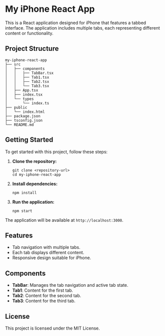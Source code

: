 # My iPhone React App

This is a React application designed for iPhone that features a tabbed interface. The application includes multiple tabs, each representing different content or functionality.

## Project Structure

```
my-iphone-react-app
├── src
│   ├── components
│   │   ├── TabBar.tsx
│   │   ├── Tab1.tsx
│   │   ├── Tab2.tsx
│   │   └── Tab3.tsx
│   ├── App.tsx
│   ├── index.tsx
│   └── types
│       └── index.ts
├── public
│   └── index.html
├── package.json
├── tsconfig.json
└── README.md
```

## Getting Started

To get started with this project, follow these steps:

1. **Clone the repository:**
   ```
   git clone <repository-url>
   cd my-iphone-react-app
   ```

2. **Install dependencies:**
   ```
   npm install
   ```

3. **Run the application:**
   ```
   npm start
   ```

The application will be available at `http://localhost:3000`.

## Features

- Tab navigation with multiple tabs.
- Each tab displays different content.
- Responsive design suitable for iPhone.

## Components

- **TabBar**: Manages the tab navigation and active tab state.
- **Tab1**: Content for the first tab.
- **Tab2**: Content for the second tab.
- **Tab3**: Content for the third tab.

## License

This project is licensed under the MIT License.
